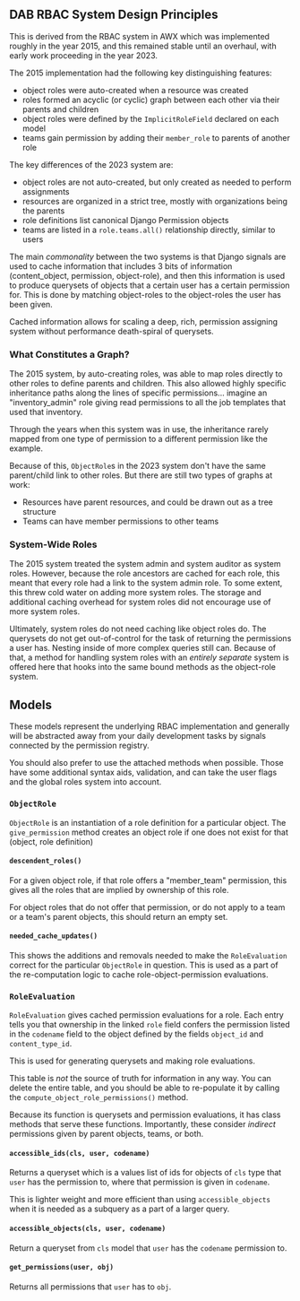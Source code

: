 ## DAB RBAC System Design Principles

This is derived from the RBAC system in AWX which was implemented roughly
in the year 2015, and this remained stable until an overhaul, with early work
proceeding in the year 2023.

The 2015 implementation had the following key distinguishing features:
 - object roles were auto-created when a resource was created
 - roles formed an acyclic (or cyclic) graph between each other via their parents and children
 - object roles were defined by the `ImplicitRoleField` declared on each model
 - teams gain permission by adding their `member_role` to parents of another role

The key differences of the 2023 system are:
 - object roles are not auto-created, but only created as needed to perform assignments
 - resources are organized in a strict tree, mostly with organizations being the parents
 - role definitions list canonical Django Permission objects
 - teams are listed in a `role.teams.all()` relationship directly, similar to users

The main _commonality_ between the two systems is that Django signals are used to cache
information that includes 3 bits of information (content_object, permission, object-role),
and then this information is used to produce querysets of objects that a certain user
has a certain permission for. This is done by matching object-roles to the object-roles
the user has been given.

Cached information allows for scaling a deep, rich, permission assigning system
without performance death-spiral of querysets.

### What Constitutes a Graph?

The 2015 system, by auto-creating roles, was able to map roles directly to other roles
to define parents and children. This also allowed highly specific inheritance paths
along the lines of specific permissions... imagine an "inventory_admin" role
giving read permissions to all the job templates that used that inventory.

Through the years when this system was in use, the inheritance rarely mapped
from one type of permission to a different permission like the example.

Because of this, `ObjectRole`s in the 2023 system don't have the same parent/child
link to other roles. But there are still two types of graphs at work:
 - Resources have parent resources, and could be drawn out as a tree structure
 - Teams can have member permissions to other teams

### System-Wide Roles

The 2015 system treated the system admin and system auditor as system roles.
However, because the role ancestors are cached for each role, this meant that
every role had a link to the system admin role. To some extent, this threw cold
water on adding more system roles. The storage and additional caching overhead
for system roles did not encourage use of more system roles.

Ultimately, system roles do not need caching like object roles do.
The querysets do not get out-of-control for the task of returning
the permissions a user has. Nesting inside of more complex queries still can.
Because of that, a method for handling system roles with an _entirely separate_
system is offered here that hooks into the same bound methods as the object-role system.

## Models

These models represent the underlying RBAC implementation and generally will be abstracted away from your daily development tasks by signals connected by the permission registry.

You should also prefer to use the attached methods when possible.
Those have some additional syntax aids, validation, and can take the user flags
and the global roles system into account.

### `ObjectRole`

`ObjectRole` is an instantiation of a role definition for a particular object.
The `give_permission` method creates an object role if one does not exist for that (object, role definition)

#### `descendent_roles()`

For a given object role, if that role offers a "member_team" permission, this gives all
the roles that are implied by ownership of this role.

For object roles that do not offer that permission, or do not apply to a team
or a team's parent objects, this should return an empty set.

#### `needed_cache_updates()`

This shows the additions and removals needed to make the `RoleEvaluation` correct
for the particular `ObjectRole` in question.
This is used as a part of the re-computation logic to cache role-object-permission evaluations.

### `RoleEvaluation`

`RoleEvaluation` gives cached permission evaluations for a role.
Each entry tells you that ownership in the linked `role` field confers the
permission listed in the `codename` field to the object defined by the
fields `object_id` and `content_type_id`.

This is used for generating querysets and making role evaluations.

This table is _not_ the source of truth for information in any way.
You can delete the entire table, and you should be able to re-populate it
by calling the `compute_object_role_permissions()` method.

Because its function is querysets and permission evaluations, it has
class methods that serve these functions.
Importantly, these consider _indirect_ permissions given by parent objects,
teams, or both.

#### `accessible_ids(cls, user, codename)`

Returns a queryset which is a values list of ids for objects of `cls` type
that `user` has the permission to, where that permission is given in `codename`.

This is lighter weight and more efficient than using `accessible_objects` when it is needed
as a subquery as a part of a larger query.

#### `accessible_objects(cls, user, codename)`

Return a queryset from `cls` model that `user` has the `codename` permission to.

#### `get_permissions(user, obj)`

Returns all permissions that `user` has to `obj`.
